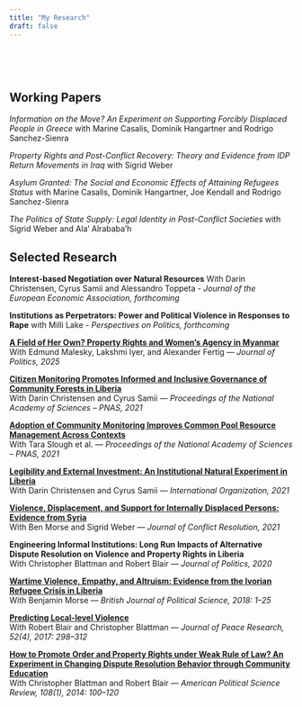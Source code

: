 ```yaml
---
title: "My Research"
draft: false
---
```


&nbsp;


&nbsp;

## Working Papers

*Information on the Move? An Experiment on Supporting Forcibly Displaced People in Greece* with Marine Casalis, Dominik Hangartner and Rodrigo Sanchez-Sienra

*Property Rights and Post-Conflict Recovery: Theory and Evidence from IDP Return Movements in Iraq* with Sigrid Weber

*Asylum Granted: The Social and Economic Effects of Attaining Refugees Status* with Marine Casalis, Dominik Hangartner, Joe Kendall and Rodrigo Sanchez-Sienra

*The Politics of State Supply: Legal Identity in Post-Conflict Societies* with Sigrid Weber and Ala’ Alrababa’h



## Selected Research

**Interest-based Negotiation over Natural Resources** With Darin Christensen, Cyrus Samii and
Alessandro Toppeta - *Journal of the European Economic Association, forthcoming*


**Institutions as Perpetrators: Power and Political Violence in Responses to Rape** with
Milli Lake - *Perspectives on Politics, forthcoming*


**[A Field of Her Own? Property Rights and Women’s Agency in Myanmar](https://www.journals.uchicago.edu/doi/10.1086/734236)**  
With Edmund Malesky, Lakshmi Iyer, and Alexander Fertig — *Journal of 
Politics, 2025*


**[Citizen Monitoring Promotes Informed and Inclusive Governance of 
Community Forests in Liberia](https://www.pnas.org/doi/10.1073/pnas.2015169118)**  
With Darin Christensen and Cyrus Samii — *Proceedings of the National 
Academy of Sciences – PNAS, 2021*


**[Adoption of Community Monitoring Improves Common Pool Resource 
Management Across Contexts](https://www.pnas.org/doi/10.1073/pnas.2015367118)**  
With Tara Slough et al. — *Proceedings of the National Academy of Sciences 
– PNAS, 2021*


**[Legibility and External Investment: An Institutional Natural Experiment 
in Liberia](https://www.cambridge.org/core/journals/international-organization/article/abs/legibility-and-external-investment-an-institutional-natural-experiment-in-liberia/F0E5854A8994D7C20E2358A8C46DD146)**  
With Darin Christensen and Cyrus Samii — *International Organization, 
2021*


**[Violence, Displacement, and Support for Internally Displaced Persons: 
Evidence from Syria](https://journals.sagepub.com/doi/abs/10.1177/00220027211011523)**  
With Ben Morse and Sigrid Weber — *Journal of Conflict Resolution, 2021*


**Engineering Informal Institutions: Long Run Impacts of Alternative 
Dispute Resolution on Violence and Property Rights in Liberia**  
With Christopher Blattman and Robert Blair — *Journal of Politics, 2020*


**[Wartime Violence, Empathy, and Altruism: Evidence from the Ivorian 
Refugee Crisis in Liberia](https://www.cambridge.org/core/journals/british-journal-of-political-science/article/violence-empathy-and-altruism-evidence-from-the-ivorian-refugee-crisis-in-liberia/11B4279146383F574AC7E071EA31EC25)**  
With Benjamin Morse — *British Journal of Political Science, 2018: 1–25*  


**[Predicting Local-level Violence](http://papers.ssrn.com/sol3/papers.cfm?abstract_id=2497153)**  
With Robert Blair and Christopher Blattman — *Journal of Peace Research, 
52(4), 2017: 298–312*  


**[How to Promote Order and Property Rights under Weak Rule of Law? An 
Experiment in Changing Dispute Resolution Behavior through Community 
Education](http://journals.cambridge.org/download.php?file=%2FPSR%2FPSR108_01%2FS0003055413000543a.pdf&code=4868ae8698f7d343d990e75cf703ee45)**  
With Christopher Blattman and Robert Blair — *American Political Science 
Review, 108(1), 2014: 100–120*  


